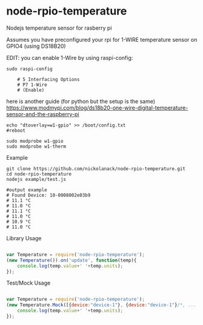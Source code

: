 # node-rpio-temperature
Nodejs temperature sensor for rasberry pi

Assumes you have preconfigured your rpi for 1-WIRE temperature sensor on GPIO4 (using DS18B20)



EDIT: you can enable 1-Wire by using raspi-config:

```
sudo raspi-config

 	# 5 Interfacing Options 
	# P7 1-Wire 
	# (Enable)

```

here is another guide (for python but the setup is the same)
https://www.modmypi.com/blog/ds18b20-one-wire-digital-temperature-sensor-and-the-raspberry-pi

```
echo "dtoverlay=w1-gpio" >> /boot/config.txt 
#reboot

sudo modprobe w1-gpio
sudo modprobe w1-therm
```
Example
```
git clone https://github.com/nickolanack/node-rpio-temperature.git
cd node-rpio-temperature
nodejs example/test.js 

#output example
# Found Device: 10-0008002e03b9
# 11.1 °C
# 11.0 °C
# 11.1 °C
# 11.0 °C
# 10.9 °C
# 11.0 °C

```

Library Usage
```js

var Temperature = require('node-rpio-temperature');
(new Temperature()).on('update', function(temp){
	console.log(temp.value+' '+temp.units);
});

```


Test/Mock Usage
```js

var Temperature = require('node-rpio-temperature');
(new Temperature.Mock([{device:"device-1"}, {device:"device-1"}/*, ... more */])).on('update', function(temp){
	console.log(temp.value+' '+temp.units);
});

```
